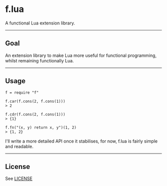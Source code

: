 # f.lua

A functional Lua extension library.

---

## Goal

An extension library to make Lua more useful for functional programming, whilst remaining functionally Lua.

---

## Usage

```
f = require "f"

f.car(f.cons(2, f.cons(1)))
> 2

f.cdr(f.cons(2, f.cons(1)))
> {1}

f.fn("(x, y) return x, y")(1, 2)
> {1, 2}
```

I'll write a more detailed API once it stabilises, for now, f.lua is fairly simple and readable.

---

## License

See [LICENSE](LICENSE)
